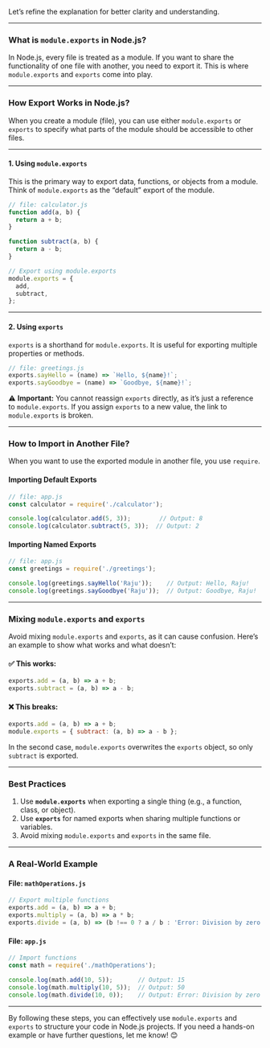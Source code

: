 Let’s refine the explanation for better clarity and understanding.

---

### **What is `module.exports` in Node.js?**

In Node.js, every file is treated as a module. If you want to share the functionality of one file with another, you need to export it. This is where `module.exports` and `exports` come into play.

---

### **How Export Works in Node.js?**

When you create a module (file), you can use either `module.exports` or `exports` to specify what parts of the module should be accessible to other files.

---

#### **1. Using `module.exports`**
This is the primary way to export data, functions, or objects from a module. Think of `module.exports` as the “default” export of the module.

```javascript
// file: calculator.js
function add(a, b) {
  return a + b;
}

function subtract(a, b) {
  return a - b;
}

// Export using module.exports
module.exports = {
  add,
  subtract,
};
```

---

#### **2. Using `exports`**
`exports` is a shorthand for `module.exports`. It is useful for exporting multiple properties or methods.

```javascript
// file: greetings.js
exports.sayHello = (name) => `Hello, ${name}!`;
exports.sayGoodbye = (name) => `Goodbye, ${name}!`;
```

⚠️ **Important:** You cannot reassign `exports` directly, as it’s just a reference to `module.exports`. If you assign `exports` to a new value, the link to `module.exports` is broken.

---

### **How to Import in Another File?**

When you want to use the exported module in another file, you use `require`.

#### **Importing Default Exports**
```javascript
// file: app.js
const calculator = require('./calculator');

console.log(calculator.add(5, 3));        // Output: 8
console.log(calculator.subtract(5, 3));  // Output: 2
```

#### **Importing Named Exports**
```javascript
// file: app.js
const greetings = require('./greetings');

console.log(greetings.sayHello('Raju'));    // Output: Hello, Raju!
console.log(greetings.sayGoodbye('Raju'));  // Output: Goodbye, Raju!
```

---

### **Mixing `module.exports` and `exports`**

Avoid mixing `module.exports` and `exports`, as it can cause confusion. Here’s an example to show what works and what doesn’t:

#### ✅ **This works:**
```javascript
exports.add = (a, b) => a + b;
exports.subtract = (a, b) => a - b;
```

#### ❌ **This breaks:**
```javascript
exports.add = (a, b) => a + b;
module.exports = { subtract: (a, b) => a - b };
```

In the second case, `module.exports` overwrites the `exports` object, so only `subtract` is exported.

---

### **Best Practices**
1. Use **`module.exports`** when exporting a single thing (e.g., a function, class, or object).
2. Use **`exports`** for named exports when sharing multiple functions or variables.
3. Avoid mixing `module.exports` and `exports` in the same file.

---

### **A Real-World Example**

#### File: `mathOperations.js`
```javascript
// Export multiple functions
exports.add = (a, b) => a + b;
exports.multiply = (a, b) => a * b;
exports.divide = (a, b) => (b !== 0 ? a / b : 'Error: Division by zero');
```

#### File: `app.js`
```javascript
// Import functions
const math = require('./mathOperations');

console.log(math.add(10, 5));       // Output: 15
console.log(math.multiply(10, 5));  // Output: 50
console.log(math.divide(10, 0));    // Output: Error: Division by zero
```

---

By following these steps, you can effectively use `module.exports` and `exports` to structure your code in Node.js projects. If you need a hands-on example or have further questions, let me know! 😊